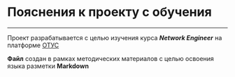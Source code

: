 # Пояснения к проекту с обучения
---
Проект разрабатывается с целью изучения курса **_Network Engineer_** на платформе [ОТУС](https://www.otus.ru "Платформа обучения")


**Файл** создан в рамках методических материалов с целью освоения языка разметки **Markdown**